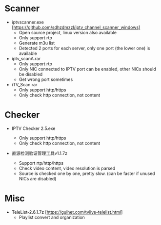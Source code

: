 # Scanner

- iptvscanner.exe [https://github.com/sdhzdmzzl/iptv_channel_scanner_windows]
  - Open source project, linux version also available
  - Only support rtp
  - Generate m3u list
  - Detected 2 ports for each server, only one port (the lower one) is available
- iptv_scanA.rar
  - Only support rtp
  - Only NIC connected to IPTV port can be enabled, other NICs should be disabled
  - Get wrong port sometimes
- iTV_Scan.rar
  - Only support http/https
  - Only check http connection, not content

# Checker

- IPTV Checker 2.5.exe
  - Only support http/https
  - Only check http connection, not content

- 直源检测验证管理工具v1.1.7z
  - Support rtp/http/https
  - Check video content, video resolution is parsed
  - Source is checked one by one, pretty slow. (can be faster if unused NICs are disabled)

# Misc

- TeleList-2.6.1.7z [https://guihet.com/tvlive-telelist.html]
  - Playlist convert and organization
